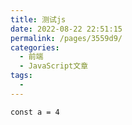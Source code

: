 ```yaml
---
title: 测试js
date: 2022-08-22 22:51:15
permalink: /pages/3559d9/
categories:
  - 前端
  - JavaScript文章
tags:
  - 
---
```

```
const a = 4
```
